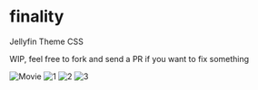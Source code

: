 # finality
Jellyfin Theme CSS

WIP, feel free to fork and send a PR if you want to fix something

![Movie](https://i.imgur.com/ICdw5QW.png)
![1](https://i.imgur.com/nfWWym3.gif)
![2](https://i.imgur.com/qoKEMgq.gif)
![3](https://i.imgur.com/Wgc7IaN.gif)
